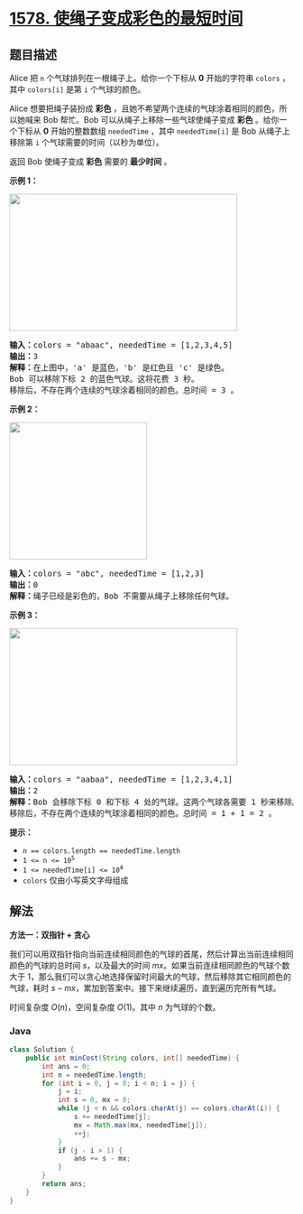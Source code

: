 # [1578. 使绳子变成彩色的最短时间](https://leetcode.cn/problems/minimum-time-to-make-rope-colorful)

## 题目描述

<p>Alice 把 <code>n</code> 个气球排列在一根绳子上。给你一个下标从 <strong>0</strong> 开始的字符串 <code>colors</code> ，其中 <code>colors[i]</code> 是第 <code>i</code> 个气球的颜色。</p>

<p>Alice 想要把绳子装扮成 <strong>彩色</strong> ，且她不希望两个连续的气球涂着相同的颜色，所以她喊来 Bob 帮忙。Bob 可以从绳子上移除一些气球使绳子变成 <strong>彩色</strong> 。给你一个下标从 <strong>0</strong> 开始的整数数组 <code>neededTime</code> ，其中 <code>neededTime[i]</code> 是 Bob 从绳子上移除第 <code>i</code> 个气球需要的时间（以秒为单位）。</p>

<p>返回 Bob 使绳子变成 <strong>彩色</strong> 需要的 <strong>最少时间</strong> 。</p>

<p><strong>示例 1：</strong></p>
<img alt="" src="https://gcore.jsdelivr.net/gh/doocs/leetcode@main/solution/1500-1599/1578.Minimum%20Time%20to%20Make%20Rope%20Colorful/images/ballon1.jpg" style="width: 404px; height: 243px;" />
<pre>
<strong>输入：</strong>colors = "abaac", neededTime = [1,2,3,4,5]
<strong>输出：</strong>3
<strong>解释：</strong>在上图中，'a' 是蓝色，'b' 是红色且 'c' 是绿色。
Bob 可以移除下标 2 的蓝色气球。这将花费 3 秒。
移除后，不存在两个连续的气球涂着相同的颜色。总时间 = 3 。</pre>

<p><strong>示例 2：</strong></p>
<img alt="" src="https://gcore.jsdelivr.net/gh/doocs/leetcode@main/solution/1500-1599/1578.Minimum%20Time%20to%20Make%20Rope%20Colorful/images/balloon2.jpg" style="width: 244px; height: 243px;" />
<pre>
<strong>输入：</strong>colors = "abc", neededTime = [1,2,3]
<strong>输出：</strong>0
<strong>解释：</strong>绳子已经是彩色的，Bob 不需要从绳子上移除任何气球。
</pre>

<p><strong>示例 3：</strong></p>
<img alt="" src="https://gcore.jsdelivr.net/gh/doocs/leetcode@main/solution/1500-1599/1578.Minimum%20Time%20to%20Make%20Rope%20Colorful/images/balloon3.jpg" style="width: 404px; height: 243px;" />
<pre>
<strong>输入：</strong>colors = "aabaa", neededTime = [1,2,3,4,1]
<strong>输出：</strong>2
<strong>解释：</strong>Bob 会移除下标 0 和下标 4 处的气球。这两个气球各需要 1 秒来移除。
移除后，不存在两个连续的气球涂着相同的颜色。总时间 = 1 + 1 = 2 。
</pre>

<p><strong>提示：</strong></p>

<ul>
	<li><code>n == colors.length == neededTime.length</code></li>
	<li><code>1 &lt;= n &lt;= 10<sup>5</sup></code></li>
	<li><code>1 &lt;= neededTime[i] &lt;= 10<sup>4</sup></code></li>
	<li><code>colors</code> 仅由小写英文字母组成</li>
</ul>

## 解法

**方法一：双指针 + 贪心**

我们可以用双指针指向当前连续相同颜色的气球的首尾，然后计算出当前连续相同颜色的气球的总时间 $s$，以及最大的时间 $mx$。如果当前连续相同颜色的气球个数大于 $1$，那么我们可以贪心地选择保留时间最大的气球，然后移除其它相同颜色的气球，耗时 $s - mx$，累加到答案中。接下来继续遍历，直到遍历完所有气球。

时间复杂度 $O(n)$，空间复杂度 $O(1)$。其中 $n$ 为气球的个数。

### **Java**

```java
class Solution {
    public int minCost(String colors, int[] neededTime) {
        int ans = 0;
        int n = neededTime.length;
        for (int i = 0, j = 0; i < n; i = j) {
            j = i;
            int s = 0, mx = 0;
            while (j < n && colors.charAt(j) == colors.charAt(i)) {
                s += neededTime[j];
                mx = Math.max(mx, neededTime[j]);
                ++j;
            }
            if (j - i > 1) {
                ans += s - mx;
            }
        }
        return ans;
    }
}
```

